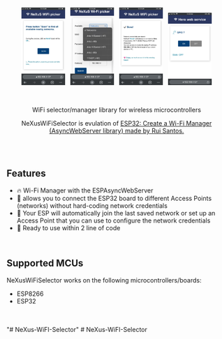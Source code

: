 <p><br/></p>

<br/>
<p align="center">
<img src="/docs/IMG_1.jpeg" width="100">
&nbsp;
<img src="/docs/IMG_2.jpeg" width="100">
&nbsp;
<img src="/docs/IMG_3.jpeg" width="100">
&nbsp;
<img src="/docs/IMG_4.jpeg" width="100">
</p>
<br/>


<p align="center">WiFi selector/manager library for wireless microcontrollers</p>
<p align="center">
	NeXusWiFiSelector is evulation of <a href="https://randomnerdtutorials.com/esp32-wi-fi-manager-asyncwebserver/">ESP32: Create a Wi-Fi Manager (AsyncWebServer library) made by Rui Santos.</a>
</p>

<br/>
<br/>

## Features
- 🔥 Wi-Fi Manager with the ESPAsyncWebServer
- 🏀 allows you to connect the ESP32 board to different Access Points (networks) without hard-coding network credentials
- 🎷 Your ESP will automatically join the last saved network or set up an Access Point that you can use to configure the network credentials
- 🛫 Ready to use within 2 line of code 

<br/>

## Supported MCUs
NeXusWiFiSelector works on the following microcontrollers/boards:
- ESP8266
- ESP32

<br/>
<br/>
"# NeXus-WiFI-Selector" 
# NeXus-WiFI-Selector
